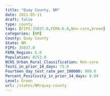 ```yaml
---
title: "Quay County, NM"
date: 2021-05-11
draft: false
type: county
tags: [FIPS:35037.0,FEMA:6.0,Non-core,Green]
categories: [NM]
County: Quay County
State: NM
FIPS: 35037.0
FEMA_Region: 6.0
Population: 8253.0
NCHS_Urban_Rural_Classification: Non-core
Tests_in_prior_14_days: 75.0
Fourteen_day_test_rate_per_100000: 909.0
Percent_Positivity_in_prior_14_days: 0.04
Level: Green
url: /states/NM/quay-county
---
```



